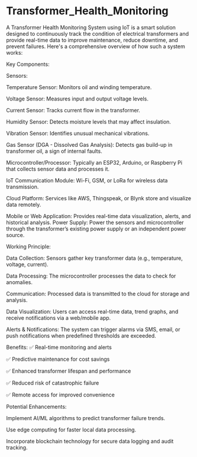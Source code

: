 # Transformer_Health_Monitoring

A Transformer Health Monitoring System using IoT is a smart solution designed to continuously track the condition of electrical transformers and provide real-time data to improve maintenance, reduce downtime, and prevent failures. Here's a comprehensive overview of how such a system works:

Key Components:

Sensors:

Temperature Sensor: Monitors oil and winding temperature.

Voltage Sensor: Measures input and output voltage levels.

Current Sensor: Tracks current flow in the transformer.

Humidity Sensor: Detects moisture levels that may affect insulation.

Vibration Sensor: Identifies unusual mechanical vibrations.

Gas Sensor (DGA - Dissolved Gas Analysis): Detects gas build-up in transformer oil, a sign of internal faults.


Microcontroller/Processor:
Typically an ESP32, Arduino, or Raspberry Pi that collects sensor data and processes it.


IoT Communication Module:
Wi-Fi, GSM, or LoRa for wireless data transmission.

Cloud Platform:
Services like AWS, Thingspeak, or Blynk store and visualize data remotely.

Mobile or Web Application:
Provides real-time data visualization, alerts, and historical analysis.
Power Supply:
Power the sensors and microcontroller through the transformer’s existing power supply or an independent power source.

Working Principle:

Data Collection: Sensors gather key transformer data (e.g., temperature, voltage, current).

Data Processing: The microcontroller processes the data to check for anomalies.

Communication: Processed data is transmitted to the cloud for storage and analysis.

Data Visualization: Users can access real-time data, trend graphs, and receive notifications via a web/mobile app.

Alerts & Notifications: The system can trigger alarms via SMS, email, or push notifications when predefined thresholds are exceeded.

Benefits:
✅ Real-time monitoring and alerts

✅ Predictive maintenance for cost savings

✅ Enhanced transformer lifespan and performance

✅ Reduced risk of catastrophic failure

✅ Remote access for improved convenience


Potential Enhancements:

Implement AI/ML algorithms to predict transformer failure trends.

Use edge computing for faster local data processing.

Incorporate blockchain technology for secure data logging and audit tracking.
